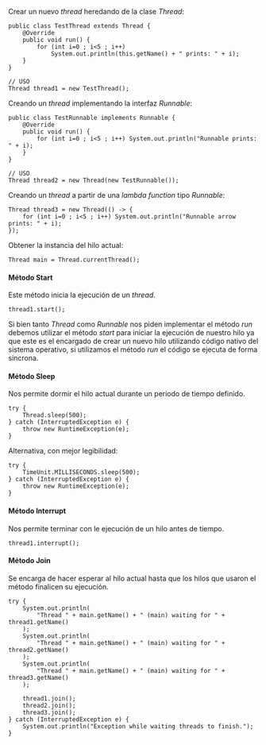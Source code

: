 Crear un nuevo *thread* heredando de la clase *Thread*:

```
public class TestThread extends Thread {  
    @Override  
    public void run() {  
        for (int i=0 ; i<5 ; i++) 
	        System.out.println(this.getName() + " prints: " + i);  
    }  
}

// USO
Thread thread1 = new TestThread();
```

Creando un *thread* implementando la interfaz *Runnable*:

```
public class TestRunnable implements Runnable {  
    @Override  
    public void run() {  
        for (int i=0 ; i<5 ; i++) System.out.println("Runnable prints: " + i);  
    }  
}

// USO
Thread thread2 = new Thread(new TestRunnable());
```

Creando un *thread* a partir de una *lambda function* tipo *Runnable*:

```
Thread thread3 = new Thread(() -> {  
    for (int i=0 ; i<5 ; i++) System.out.println("Runnable arrow prints: " + i);  
});
```

Obtener la instancia del hilo actual:

```
Thread main = Thread.currentThread();
```
#### Método Start

Este método inicia la ejecución de un *thread*.

```
thread1.start();
```

Si bien tanto *Thread* como *Runnable* nos piden implementar el método *run* debemos utilizar el método *start* para iniciar la ejecución de nuestro hilo ya que este es el encargado de crear un nuevo hilo utilizando código nativo del sistema operativo, si utilizamos el método *run* el código se ejecuta de forma sincrona.
#### Método Sleep

Nos permite dormir el hilo actual durante un periodo de tiempo definido.

```
try {  
    Thread.sleep(500);  
} catch (InterruptedException e) {  
    throw new RuntimeException(e);  
}
```

Alternativa, con mejor legibilidad:

```
try {  
    TimeUnit.MILLISECONDS.sleep(500); 
} catch (InterruptedException e) {  
    throw new RuntimeException(e);  
}
```
#### Método Interrupt

Nos permite terminar con le ejecución de un hilo antes de tiempo.

```
thread1.interrupt();
```
#### Método Join

Se encarga de hacer esperar al hilo actual hasta que los hilos que usaron el método finalicen su ejecución.

```
try {
    System.out.println(
	    "Thread " + main.getName() + " (main) waiting for " + thread1.getName()
	);
    System.out.println(
	    "Thread " + main.getName() + " (main) waiting for " + thread2.getName()
	);
    System.out.println(
	    "Thread " + main.getName() + " (main) waiting for " + thread3.getName()
    );

    thread1.join();
    thread2.join();
    thread3.join();
} catch (InterruptedException e) {
    System.out.println("Exception while waiting threads to finish.");
}
```